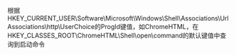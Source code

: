根据HKEY_CURRENT_USER\Software\Microsoft\Windows\Shell\Associations\UrlAssociations\http\UserChoice的ProgId键值，如ChromeHTML，在HKEY_CLASSES_ROOT\ChromeHTML\Shell\open\command的默认键值中查询到启动命令

